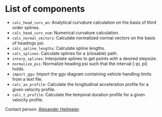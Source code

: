 # List of components
* `calc_head_curv_an`: Analytical curvature calculation on the basis of third order splines.
* `calc_head_curv_num`: Numerical curvature calculation.
* `calc_normal_vectors`: Calculate normalized normal vectors on the basis of headings psi.
* `calc_spline_lengths`: Calculate spline lengths.
* `calc_splines`: Calculate splines for a (closable) path.
* `interp_splines`: Interpolate splines to get points with a desired stepsize.
* `normalize_psi`: Normalize heading psi such that the interval [-pi, pi[ holds.
* `import_ggv`: Import the ggv diagram containing vehicle handling limits from a text file.
* `calc_ax_profile`: Calculate the longitudinal acceleration profile for a given velocity profile.
* `calc_t_profile`: Calculate the temporal duration profile for a given velocity profile.

Contact person: [Alexander Heilmeier](mailto:alexander.heilmeier@tum.de).

